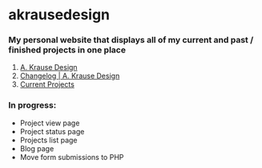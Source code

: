 # akrausedesign
### My personal website that displays all of my current and past / finished projects in one place

1. [A. Krause Design](http://www.akrausedesign.com)
1. [Changelog | A. Krause Design](http://www.akrausedesign.com/changelog)
2. [Current Projects](http://www.akrausedesign.com/#work)

### In progress:
* Project view page
* Project status page
* Projects list page
* Blog page
* Move form submissions to PHP
